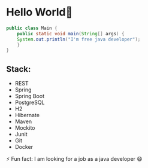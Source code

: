 # Hello World👋

``` java 
public class Main {
    public static void main(String[] args) {
    System.out.println("I'm free java developer");
    }
}
```

## Stack: 
- REST
- Spring
- Spring Boot
- PostgreSQL
- H2
- Hibernate
- Maven
- Mockito
- Junit
- Git
- Docker

⚡ Fun fact: I am looking for a job as a java developer 😄
<!--
**IvanSuchilin/IvanSuchilin** is a ✨ _special_ ✨ repository because its `README.md` (this file) appears on your GitHub profile.

Here are some ideas to get you started:

- 🔭 I’m currently working on ...
- 🌱 I’m currently learning ...
- 👯 I’m looking to collaborate on ...
- 🤔 I’m looking for help with ...
- 💬 Ask me about ...
- 📫 How to reach me: ...
- 😄 Pronouns: ...
- ⚡ Fun fact: ...
-->
